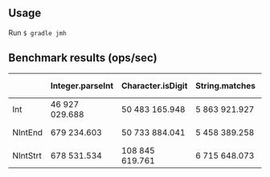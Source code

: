 ## Usage

Run ``$ gradle jmh``

## Benchmark results (ops/sec)

|         | Integer.parseInt    | Character.isDigit    | String.matches   | Compiled regex   |
|---------|---------------------|----------------------|------------------|------------------|
| Int     |    46 927 029.688   |    50 483 165.948    |   5 863 921.927  |  16 274 972.775  |
| NIntEnd |    679 234.603      |    50 733 884.041    |   5 458 389.258  |  12 390 614.942  |
| NIntStrt|    678 531.534      |    108 845 619.761   |   6 715 648.073  |  23 699 890.540  | 